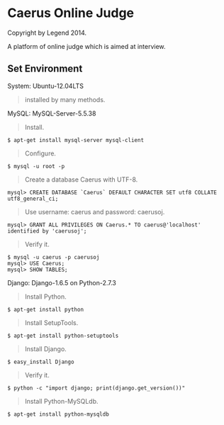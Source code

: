 Caerus Online Judge
===================

Copyright by Legend 2014.

A platform of online judge which is aimed at interview.

Set Environment
-------------------

System: Ubuntu-12.04LTS

> installed by many methods.

MySQL: MySQL-Server-5.5.38

> Install.

    $ apt-get install mysql-server mysql-client

> Configure.

    $ mysql -u root -p

> Create a database Caerus with UTF-8.

    mysql> CREATE DATABASE `Caerus` DEFAULT CHARACTER SET utf8 COLLATE utf8_general_ci;

> Use username: caerus and password: caerusoj.

    mysql> GRANT ALL PRIVILEGES ON Caerus.* TO caerus@'localhost' identified by 'caerusoj';

> Verify it.

    $ mysql -u caerus -p caerusoj
    mysql> USE Caerus;
    mysql> SHOW TABLES;

Django: Django-1.6.5 on Python-2.7.3

> Install Python.

    $ apt-get install python

> Install SetupTools.

    $ apt-get install python-setuptools

> Install Django.

    $ easy_install Django

> Verify it.

    $ python -c "import django; print(django.get_version())"

> Install Python-MySQLdb.

    $ apt-get install python-mysqldb
